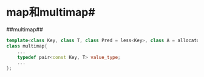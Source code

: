 # map和multimap#
##multimap##
```c++
template<class Key, class T, class Pred = less<Key>, class A = allocator<T>>
class multimap{
	...
	typedef pair<const Key, T> value_type;
	...
};
```